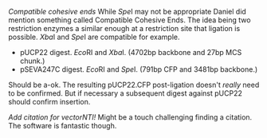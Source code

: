 *Compatible cohesive ends*
While *Spe*I may not be appropriate Daniel did mention something called Compatible Cohesive Ends. The idea being two restriction enzymes a similar enough at a restriction site that ligation is possible. *Xba*I and *Spe*I are compatible for example.

- pUCP22 digest. *Eco*RI and *Xba*I. (4702bp backbone and 27bp MCS chunk.)
- pSEVA247C digest. *Eco*RI and *Spe*I. (791bp CFP and 3481bp backbone.)

Should be a-ok. The resulting pUCP22.CFP post-ligation doesn't *really* need to be confirmed. But if necessary a subsequent digest against pUCP22 should confirm insertion.

*Add citation for vectorNTI!*
Might be a touch challenging finding a citation. The software is fantastic though.
